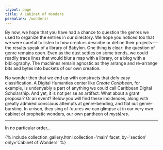 ```yaml
---
layout: page
title: A Cabinet of Wonders
permalink: /wonders/
---
```


By now, we hope that you have had a chance to question the genres we used to organize the entries in our directory. We hope you noticed too that we were careful to listen to how creators describe or define their projects---the results speak of a library of Babylon. One thing is clear: the question of genre remains open. Even as the dust settles on some trends, we could readily trace lines that would blur a map with a library, or a blog with a bibliography. The machines remain agnostic as they arrange and re-arrange bits and bytes into buckets of our own creation. 

No wonder then that we end up with constructs that defy easy classification. A Digital Humanties center like *Create Caribbean*, for example, is undenyably a part of anything we could call Caribbean Digital Scholarship. And yet, it is not per se an artifact. What about a grant proposal? Or an event? Below you will  find these incidences, along with greatly admired conscious attempts at genre-bending, and flat out genre-bursting. In unison, they sing of futures we can glimpse at in our very own cabinet of prophetic wonders, our own pantheon of *mystères*. 

---

In no particular order...

{% include collection_gallery.html  collection='main' facet_by='section' only='Cabinet of Wonders' %}